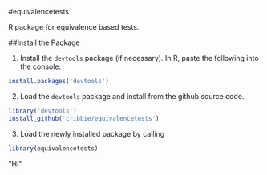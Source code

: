 #equivalencetests

R package for equivalence based tests. 

##Install the Package

1) Install the `devtools` package (if necessary). In R, paste the following into the console:

```r
install.packages('devtools')
```

2) Load the `devtools` package and install from the github source code. 
 
```r
library('devtools')
install_github('cribbie/equivalencetests')
```

3) Load the newly installed package by calling

```r
library(equivalencetests)
```
"Hi" 
